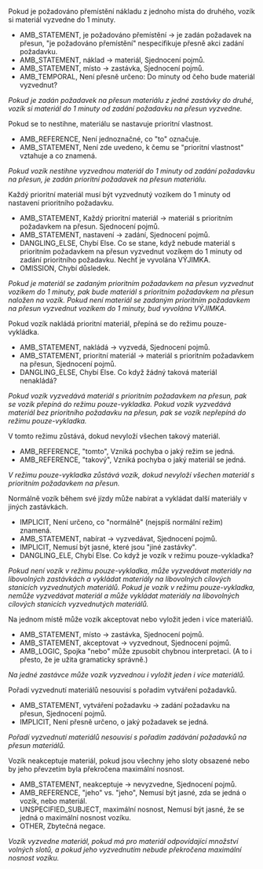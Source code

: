 Pokud je požadováno přemístění nákladu z jednoho místa do druhého, vozík si materiál vyzvedne do 1 minuty.

- AMB_STATEMENT, je požadováno přemístění -> je zadán požadavek na přesun, "je požadováno přemístění" nespecifikuje přesně akci zadání požadavku.
- AMB_STATEMENT, náklad -> materiál, Sjednocení pojmů.
- AMB_STATEMENT, místo -> zastávka, Sjednocení pojmů.
- AMB_TEMPORAL, Není přesně určeno: Do minuty od čeho bude materiál vyzvednut?

*Pokud je zadán požadavek na přesun materiálu z jedné zastávky do druhé, vozík si materiál do 1 minuty od zadání požadavku na přesun vyzvedne.*

Pokud se to nestihne, materiálu se nastavuje prioritní vlastnost.

- AMB_REFERENCE, Není jednoznačné, co "to" označuje.
- AMB_STATEMENT, Není zde uvedeno, k čemu se "prioritní vlastnost" vztahuje a co znamená.

*Pokud vozík nestihne vyzvednou materiál do 1 minuty od zadání požadavku na přesun, je zadán prioritní požadavek na přesun materiálu.*

Každý prioritní materiál musí být vyzvednutý vozíkem do 1 minuty od nastavení prioritního požadavku.

- AMB_STATEMENT, Každý prioritní materiál -> materiál s prioritním požadavkem na přesun. Sjednocení pojmů.
- AMB_STATEMENT, nastavení -> zadání, Sjednocení pojmů.
- DANGLING_ELSE, Chybí Else. Co se stane, když nebude materiál s prioritním požadavkem na přesun vyzvednut vozíkem do 1 minuty od zadání prioritního požadavku. Nechť je vyvolána VÝJIMKA.
- OMISSION, Chybí důsledek.

*Pokud je materiál se zadaným prioritním požadavkem na přesun vyzvednut vozíkem do 1 minuty, pak bude materiál s prioritním požadavkem na přesun naložen na vozík. Pokud není materiál se zadaným prioritním požadavkem na přesun vyzvednut vozíkem do 1 minuty, bud vyvolána VÝJIMKA.*

Pokud vozík nakládá prioritní materiál, přepíná se do režimu pouze-vykládka.

- AMB_STATEMENT, nakládá -> vyzvedá, Sjednocení pojmů.
- AMB_STATEMENT, prioritní materiál -> materiál s prioritním požadavkem na přesun, Sjednocení pojmů.
- DANGLING_ELSE, Chybí Else. Co když žádný taková materiál nenakládá?

*Pokud vozík vyzvedává materiál s prioritním požadavkem na přesun, pak se vozík přepíná do režimu pouze-vykladka. Pokud vozík vyzvedává materiál bez prioritního požadavku na přesun, pak se vozík nepřepíná do režimu pouze-vykladka.*

V tomto režimu zůstává, dokud nevyloží všechen takový materiál.

- AMB_REFERENCE, "tomto", Vzniká pochyba o jaký režim se jedná.
- AMB_REFERENCE, "takový", Vzniká pochyba o jaký materiál se jedná.

*V režimu pouze-vykladka zůstává vozík, dokud nevyloží všechen materiál s prioritním požadavkem na přesun.*

Normálně vozík během své jízdy může nabírat a vykládat další materiály v jiných zastávkách.

- IMPLICIT, Není určeno, co "normálně" (nejspíš normální režim) znamená.
- AMB_STATEMENT, nabírat -> vyzvedávat, Sjednocení pojmů.
- IMPLICIT, Nemusí být jasné, které jsou "jiné zastávky".
- DANGLING_ELE, Chybí Else. Co když je vozík v režimu pouze-vykladka?

*Pokud není vozík v režimu pouze-vykladka, může vyzvedávat materiály na libovolných zastávkách a vykládat materiály na libovolných cílových stanicích vyzvednutých materiálů. Pokud je vozík v režimu pouze-vykladka, nemůže vyzvedávat materiál a může vykládat materiály na libovolných cílových stanicích vyzvednutých materiálů.*

Na jednom místě může vozík akceptovat nebo vyložit jeden i více materiálů.

- AMB_STATEMENT, místo -> zastávka, Sjednocení pojmů.
- AMB_STATEMENT, akceptovat -> vyzvednout, Sjednocení pojmů.
- AMB_LOGIC, Spojka "nebo" může zpusobit chybnou interpretaci. (A to i přesto, že je užita gramaticky správně.)

*Na jedné zastávce může vozík vyzvednou i vyložit jeden i více materiálů.*

Pořadí vyzvednutí materiálů nesouvisí s pořadím vytváření požadavků.

- AMB_STATEMENT, vytváření požadavku -> zadání požadavku na přesun, Sjednocení pojmů.
- IMPLICIT, Není přesně určeno, o jaký požadavek se jedná.

*Pořadí vyzvednutí materiálů nesouvisí s pořadím zadávání požadavků na přesun materiálů.*

Vozík neakceptuje materiál, pokud jsou všechny jeho sloty obsazené nebo by jeho převzetím byla překročena maximální nosnost.

- AMB_STATEMENT, neakceptuje -> nevyzvedne, Sjednocení pojmů.
- AMB_REFERENCE, "jeho" vs. "jeho", Nemusí být jasné, zda se jedná o vozík, nebo materiál.
- UNSPECIFIED_SUBJECT, maximální nosnost, Nemusí být jasné, že se jedná o maximální nosnost vozíku.
- OTHER, Zbytečná negace.

*Vozík vyzvedne materiál, pokud má pro materiál odpovídající množství volných slotů, a pokud jeho vyzvednutím nebude překročena maximální nosnost vozíku.*
